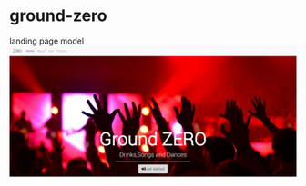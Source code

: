 # ground-zero
landing page model
![alt text](https://github.com/xyzlmnopq/ground-zero/blob/master/screencapture-file-C-Users-LENOVO-projects-and-etc-projects-groundzero-11-html-2018-09-22-19_10_18.jpg)
